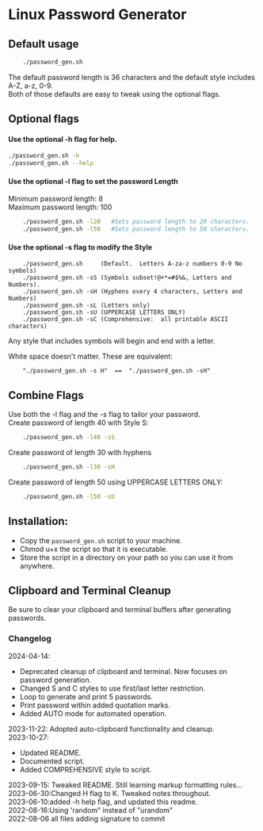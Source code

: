 # Linux Password Generator

## Default usage

```bash
    ./password_gen.sh
```

  The default password length is 36 characters and the default style includes A-Z, a-z, 0-9.  
  Both of those defaults are easy to tweak using the optional flags.  
  
## Optional flags

#### Use the optional -h flag for help.

```bash
./password_gen.sh -h
./password_gen.sh --help
```

#### Use the optional -l flag to set the password Length

Minimum password length: 8  
Maximum password length: 100  
```bash
    ./password_gen.sh -l20   #Sets password length to 20 characters.  
    ./password_gen.sh -l50   #Sets password length to 50 characters.  
```

#### Use the optional -s flag to modify the Style

```
    ./password_gen.sh     (Default.  Letters A-za-z numbers 0-9 No symbols)
    ./password_gen.sh -sS (Symbols subset!@+*=#$%&, Letters and Numbers).
    ./password_gen.sh -sH (Hyphens every 4 characters, Letters and Numbers)
    ./password_gen.sh -sL (Letters only)
    ./password_gen.sh -sU (UPPERCASE LETTERS ONLY)
    ./password_gen.sh -sC (Comprehensive:  all printable ASCII characters)
```
Any style that includes symbols will begin and end with a letter.  

White space doesn't matter. These are equivalent:  
```
    "./password_gen.sh -s H"  ==  "./password_gen.sh -sH"
```

## Combine Flags

Use both the -l flag and the -s flag to tailor your password.  
  Create password of length 40 with Style S:  
```bash
    ./password_gen.sh -l40 -sS
```

  Create password of length 30 with hyphens  
```bash
    ./password_gen.sh -l30 -sH
```
  Create password of length 50 using UPPERCASE LETTERS ONLY:  
```bash
    ./password_gen.sh -l50 -sU
```

## Installation:
- Copy the `password_gen.sh` script to your machine.  
- Chmod u+x the script so that it is executable.  
- Store the script in a directory on your path so you can use it from anywhere.  

## Clipboard and Terminal Cleanup

Be sure to clear your clipboard and terminal buffers after generating passwords.  

### Changelog

2024-04-14:  
- Deprecated cleanup of clipboard and terminal. Now focuses on password generation.  
- Changed S and C styles to use first/last letter restriction.  
- Loop to generate and print 5 passwords.  
- Print password within added quotation marks.  
- Added AUTO mode for automated operation.  

2023-11-22: Adopted auto-clipboard functionality and cleanup.  
2023-10-27:  
- Updated README.  
- Documented script.  
- Added COMPREHENSIVE style to script.  

2023-09-15: Tweaked README.  Still learning markup formatting rules...  
2023-06-30:Changed H flag to K.  Tweaked notes throughout.  
2023-06-10:added -h help flag, and updated this readme.  
2022-08-16:Using 'random" instead of "urandom"  
2022-08-06 all files adding signature to commit  
